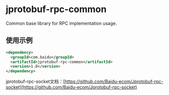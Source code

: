 jprotobuf-rpc-common
====================

Common base library for RPC implementation usage.

## 使用示例 ##

```xml
<dependency>
  <groupId>com.baidu</groupId>
  <artifactId>jprotobuf-rpc-common</artifactId>
  <version>1.8</version>
</dependency>
```

jprotobuf-rpc-socket文档：[https://github.com/Baidu-ecom/Jprotobuf-rpc-socket](https://github.com/Baidu-ecom/Jprotobuf-rpc-socket)